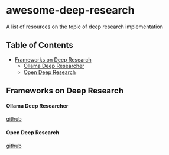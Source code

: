 # awesome-deep-research
A list of resources on the topic of deep research implementation

## Table of Contents
<!-- MarkdownTOC depth=4 -->
- [Frameworks on Deep Research](#frameworks-and-libraries)
  - [Ollama Deep Researcher](#ollama-deep-research)
  - [Open Deep Research](#open-deep-research)

<a name="frameworks-and-libraries"></a>
## Frameworks on Deep Research

<a name="ollama-deep-research"></a>
#### Ollama Deep Researcher
[github](https://github.com/langchain-ai/ollama-deep-researcher)

<a name="open-deep-research"></a>
#### Open Deep Research
[github](https://github.com/nickscamara/open-deep-research)
